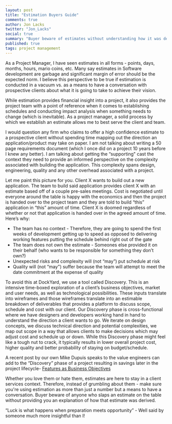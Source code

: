 ```yaml
---
layout: post
title: "Estimation Buyers Guide"
comments: true
author: Jon Lacks
twitter: "Jon_Lacks"
social: true
summary: "Buyer beware of estimates without understanding how it was derived"
published: true
tags: project management
---
```


As a Project Manager, I have seen estimates in all forms - points, days, months, hours, mario coins, etc. Many say estimates in Software development are garbage and significant margin of error should be the expected norm. I believe this perspective to be true if estimation is conducted in a vacuum vs. as a means to have a conversation with prospective clients about what it is going to take to achieve their vision.

While estimation provides financial insight into a project, it also provides the project team with a point of reference when it comes to establishing schedules and conducting impact analysis when something needs to change (which is inevitable). As a project manager, a solid process by which we establish an estimate allows me to best serve the client and team.

I would question any firm who claims to offer a high confidence estimate to a prospective client without spending time mapping out the direction an application/product may take on paper. I am not talking about writing a 50 page requirements document (which I once did on a project 10 years before I knew any better).  I am talking about getting the “supporting" cast the context they need to provide an informed perspective on the complexity associated with building the application.  This complexity spans design, engineering, quality and any other overhead associated with a project. 

Let me paint this picture for you. Client X wants to build out a new application. The team to build said application provides client X with an estimate based off of a couple pre-sales meetings. Cost is negotiated until everyone around the table is happy with the economics and then the project is handed over to the project team and they are told to build “this” application in “this” amount of time. Client X is doomed regardless of whether or not that application is handed over in the agreed amount of time. Here’s why:

* The team has no context - Therefore, they are going to spend the first weeks of development getting up to speed as opposed to delivering working features putting the schedule behind right out of the gate
* The team does not own the estimate -  Someones else provided it on their behalf (who wants to be responsible for something they don’t own?)
* Unexpected risks and complexity will (not “may”) put schedule at risk
* Quality will (not “may") suffer because the team will attempt to meet the date commitment at the expense of quality

To avoid this at DockYard, we use a tool called Discovery. This is an intensive time-boxed exploration of a client’s business objectives, market and user needs, as well as technological possibilities. These inputs translate into wireframes and those wireframes translate into an estimable breakdown of deliverables that provides a platform to discuss scope, schedule and cost with our client. Our Discovery phase is cross-functional where we have designers and developers working hand in hand to understand the direction a client wants to go. We iterate on design concepts, we discuss technical direction and potential complexities, we map out scope in a way that allows clients to make decisions which may adjust cost and schedule up or down.   While this Discovery phase might feel like a tough nut to crack, it typically results in lower overall project cost, higher quality and better probability of staying on budget/schedule.

A recent post by our own Mike Dupuis speaks to the value engineers can add to the “Discovery” phase of a project resulting in savings later in the project lifecycle-  [Features as Business Objectives](http://reefpoints.dockyard.com/2014/09/12/features-as-business-objectives.html)

Whether you love them or hate them, estimates are here to stay in a client services context.  Therefore, instead of grumbling about them - make sure you're using estimation as more than just a number but a means to have a conversation. Buyer beware of anyone who slaps an estimate on the table without providing you an explanation of how that estimate was derived.  

“Luck is what happens when preparation meets opportunity” - Well said by someone much more insightful than I!
